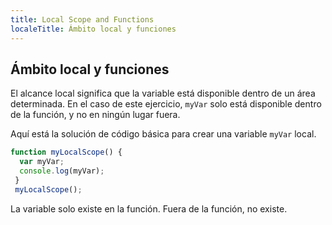 ```yaml
---
title: Local Scope and Functions
localeTitle: Ámbito local y funciones
---
```

## Ámbito local y funciones

El alcance local significa que la variable está disponible dentro de un área determinada. En el caso de este ejercicio, `myVar` solo está disponible dentro de la función, y no en ningún lugar fuera.

Aquí está la solución de código básica para crear una variable `myVar` local.

```javascript
function myLocalScope() { 
  var myVar; 
  console.log(myVar); 
 } 
 myLocalScope(); 
```

La variable solo existe en la función. Fuera de la función, no existe.